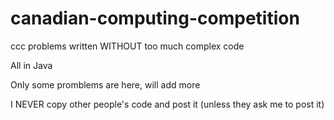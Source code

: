# canadian-computing-competition
ccc problems written WITHOUT too much complex code

All in Java

Only some promblems are here, will add more

I NEVER copy other people's code and post it (unless they ask me to post it)
